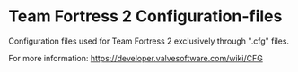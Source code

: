 # Team Fortress 2 Configuration-files
Configuration files used for Team Fortress 2 exclusively through ".cfg" files.

For more information: https://developer.valvesoftware.com/wiki/CFG
